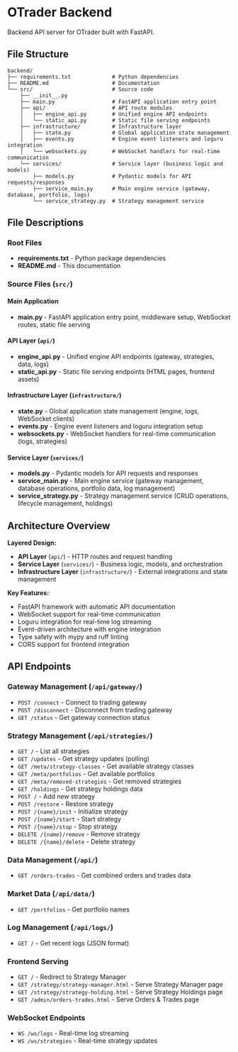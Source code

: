 # OTrader Backend

Backend API server for OTrader built with FastAPI.

## File Structure

```
backend/
├── requirements.txt             # Python dependencies
├── README.md                    # Documentation
└── src/                         # Source code
    ├── __init__.py
    ├── main.py                  # FastAPI application entry point
    ├── api/                     # API route modules
    │   ├── engine_api.py        # Unified engine API endpoints
    │   └── static_api.py        # Static file serving endpoints
    ├── infrastructure/          # Infrastructure layer
    │   ├── state.py             # Global application state management
    │   ├── events.py            # Engine event listeners and loguru integration
    │   └── websockets.py        # WebSocket handlers for real-time communication
    └── services/                # Service layer (business logic and models)
        ├── models.py            # Pydantic models for API requests/responses
        ├── service_main.py      # Main engine service (gateway, database, portfolio, logs)
        └── service_strategy.py  # Strategy management service
```

## File Descriptions

### Root Files
- **requirements.txt** - Python package dependencies
- **README.md** - This documentation

### Source Files (`src/`)

#### Main Application
- **main.py** - FastAPI application entry point, middleware setup, WebSocket routes, static file serving

#### API Layer (`api/`)
- **engine_api.py** - Unified engine API endpoints (gateway, strategies, data, logs)
- **static_api.py** - Static file serving endpoints (HTML pages, frontend assets)

#### Infrastructure Layer (`infrastructure/`)
- **state.py** - Global application state management (engine, logs, WebSocket clients)
- **events.py** - Engine event listeners and loguru integration setup
- **websockets.py** - WebSocket handlers for real-time communication (logs, strategies)

#### Service Layer (`services/`)
- **models.py** - Pydantic models for API requests and responses
- **service_main.py** - Main engine service (gateway management, database operations, portfolio data, log management)
- **service_strategy.py** - Strategy management service (CRUD operations, lifecycle management, holdings)

## Architecture Overview

**Layered Design:**
- **API Layer** (`api/`) - HTTP routes and request handling
- **Service Layer** (`services/`) - Business logic, models, and orchestration
- **Infrastructure Layer** (`infrastructure/`) - External integrations and state management

**Key Features:**
- FastAPI framework with automatic API documentation
- WebSocket support for real-time communication
- Loguru integration for real-time log streaming
- Event-driven architecture with engine integration
- Type safety with mypy and ruff linting
- CORS support for frontend integration

## API Endpoints

### Gateway Management (`/api/gateway/`)
- `POST /connect` - Connect to trading gateway
- `POST /disconnect` - Disconnect from trading gateway
- `GET /status` - Get gateway connection status

### Strategy Management (`/api/strategies/`)
- `GET /` - List all strategies
- `GET /updates` - Get strategy updates (polling)
- `GET /meta/strategy-classes` - Get available strategy classes
- `GET /meta/portfolios` - Get available portfolios
- `GET /meta/removed-strategies` - Get removed strategies
- `GET /holdings` - Get strategy holdings data
- `POST /` - Add new strategy
- `POST /restore` - Restore strategy
- `POST /{name}/init` - Initialize strategy
- `POST /{name}/start` - Start strategy
- `POST /{name}/stop` - Stop strategy
- `DELETE /{name}/remove` - Remove strategy
- `DELETE /{name}/delete` - Delete strategy

### Data Management (`/api/`)
- `GET /orders-trades` - Get combined orders and trades data

### Market Data (`/api/data/`)
- `GET /portfolios` - Get portfolio names

### Log Management (`/api/logs/`)
- `GET /` - Get recent logs (JSON format)

### Frontend Serving
- `GET /` - Redirect to Strategy Manager
- `GET /strategy/strategy-manager.html` - Serve Strategy Manager page
- `GET /strategy/strategy-holding.html` - Serve Strategy Holdings page
- `GET /admin/orders-trades.html` - Serve Orders & Trades page

### WebSocket Endpoints
- `WS /ws/logs` - Real-time log streaming
- `WS /ws/strategies` - Real-time strategy updates